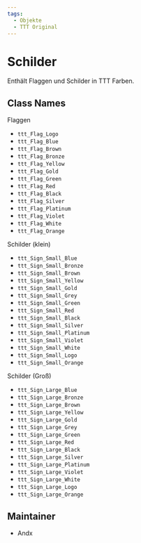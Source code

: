 ```yaml
---
tags:
  - Objekte
  - TTT Original
---
```


# Schilder

Enthält Flaggen und Schilder in TTT Farben.

## Class Names

Flaggen

- `ttt_Flag_Logo`
- `ttt_Flag_Blue`
- `ttt_Flag_Brown`
- `ttt_Flag_Bronze`
- `ttt_Flag_Yellow`
- `ttt_Flag_Gold`
- `ttt_Flag_Green`
- `ttt_Flag_Red`
- `ttt_Flag_Black`
- `ttt_Flag_Silver`
- `ttt_Flag_Platinum`
- `ttt_Flag_Violet`
- `ttt_Flag_White`
- `ttt_Flag_Orange`

Schilder (klein)

- `ttt_Sign_Small_Blue`
- `ttt_Sign_Small_Bronze`
- `ttt_Sign_Small_Brown`
- `ttt_Sign_Small_Yellow`
- `ttt_Sign_Small_Gold`
- `ttt_Sign_Small_Grey`
- `ttt_Sign_Small_Green`
- `ttt_Sign_Small_Red`
- `ttt_Sign_Small_Black`
- `ttt_Sign_Small_Silver`
- `ttt_Sign_Small_Platinum`
- `ttt_Sign_Small_Violet`
- `ttt_Sign_Small_White`
- `ttt_Sign_Small_Logo`
- `ttt_Sign_Small_Orange`

Schilder (Groß)

- `ttt_Sign_Large_Blue`
- `ttt_Sign_Large_Bronze`
- `ttt_Sign_Large_Brown`
- `ttt_Sign_Large_Yellow`
- `ttt_Sign_Large_Gold`
- `ttt_Sign_Large_Grey`
- `ttt_Sign_Large_Green`
- `ttt_Sign_Large_Red`
- `ttt_Sign_Large_Black`
- `ttt_Sign_Large_Silver`
- `ttt_Sign_Large_Platinum`
- `ttt_Sign_Large_Violet`
- `ttt_Sign_Large_White`
- `ttt_Sign_Large_Logo`
- `ttt_Sign_Large_Orange`

## Maintainer

- Andx
